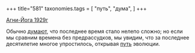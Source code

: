 +++
title="581"
taxonomies.tags = [
 "путь",
 "дума",
]
+++

[Агни-Йога 1929г](/agni/1929)

Обычно [думают](/tags/дума), что последнее время стало нелепо сложно; но если мы сравним времена без предрассудков, мы увидим, что за последнее десятилетие многое упростилось, открывая [путь](/tags/путь) эволюции.